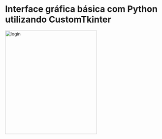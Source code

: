 <h1>Interface gráfica básica com Python utilizando CustomTkinter</h1>
<div></div>
<img width="298" height="336" alt="login" src="https://github.com/user-attachments/assets/d15ddf7c-d257-4f24-9613-f2b729fe51d6" />
